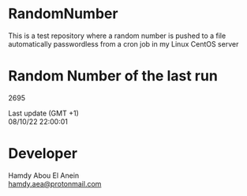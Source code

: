 # RandomNumber    
This is a test repository where a random number is pushed to a file automatically passwordless from a cron job in my Linux CentOS server    
# Random Number of the last run   
2695
      
Last update (GMT +1)    
08/10/22 22:00:01
# Developer    
Hamdy Abou El Anein   
hamdy.aea@protonmail.com
